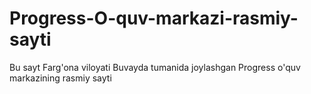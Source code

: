 # Progress-O-quv-markazi-rasmiy-sayti
Bu sayt Farg'ona viloyati Buvayda tumanida joylashgan Progress o'quv markazining rasmiy sayti
